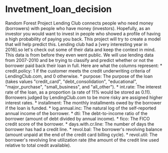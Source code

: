 # Invetment_loan_decision
Random Forest Project Lending Club connects people who need money (borrowers) with people who have money (investors). Hopefully, as an investor you would want to invest in people who showed a profile of having a high probability of paying you back. This project will try to create a model that will help predict this. Lending club had a [very interesting year in 2016].so let's check out some of their data and keep the context in mind. This data is from before they even went public. We will use lending data from 2007-2010 and be trying to classify and predict whether or not the borrower paid back their loan in full.  Here are what the columns represent:  * credit.policy: 1 if the customer meets the credit underwriting criteria of LendingClub.com, and 0 otherwise. * purpose: The purpose of the loan (takes values "credit_card", "debt_consolidation", "educational", "major_purchase", "small_business", and "all_other"). * int.rate: The interest rate of the loan, as a proportion (a rate of 11% would be stored as 0.11). Borrowers judged by LendingClub.com to be more risky are assigned higher interest rates. * installment: The monthly installments owed by the borrower if the loan is funded. * log.annual.inc: The natural log of the self-reported annual income of the borrower. * dti: The debt-to-income ratio of the borrower (amount of debt divided by annual income). * fico: The FICO credit score of the borrower. * days.with.cr.line: The number of days the borrower has had a credit line. * revol.bal: The borrower's revolving balance (amount unpaid at the end of the credit card billing cycle). * revol.util: The borrower's revolving line utilization rate (the amount of the credit line used relative to total credit available).
